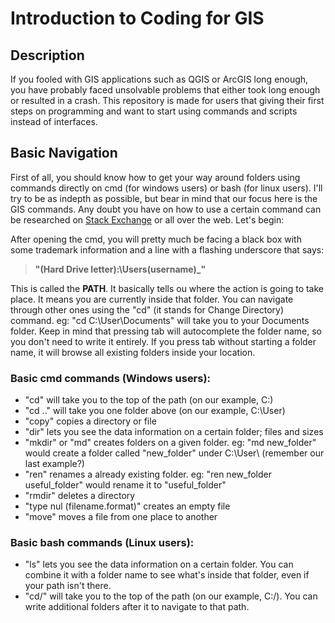 # Introduction to Coding for GIS

## Description

If you fooled with GIS applications such as QGIS or ArcGIS long enough, you have probably faced unsolvable problems that either took long enough or resulted in a crash. This repository is made for users that giving their first steps on programming and want to start using commands and scripts instead of interfaces. 

## Basic Navigation

First of all, you should know how to get your way around folders using commands directly on cmd (for windows users) or bash (for linux users). I'll try to be as indepth as possible, but bear in mind that our focus here is the GIS commands. Any doubt you have on how to use a certain command can be researched on [Stack Exchange](https://stackexchange.com/) or all over the web. Let's begin:

After opening the cmd, you will pretty much be facing a black box with some trademark information and a line with a flashing underscore that says:

> **"(Hard Drive letter):\Users\(username)_"**

This is called the **PATH**. It basically tells ou where the action is going to take place. It means you are currently inside that folder. You can navigate through other ones using the "cd" (it stands for Change Directory) command. eg: "cd C:\User\Documents" will take you to your Documents folder. Keep in mind that pressing tab will autocomplete the folder name, so you don't need to write it entirely. If you press tab without starting a folder name, it will browse all existing folders inside your location.

### Basic cmd commands (Windows users):


- "cd\" will take you to the top of the path (on our example, C:\)
- "cd .." will take you one folder above (on our example, C:\User\)
- "copy" copies a directory or file
- "dir" lets you see the data information on a certain folder; files and sizes
- "mkdir" or "md" creates folders on a given folder. eg: "md new_folder" would create a folder called "new_folder" under C:\User\ (remember our last example?)
- "ren" renames a already existing folder. eg: "ren new_folder useful_folder" would rename it to "useful_folder"
- "rmdir" deletes a directory
- "type nul (filename.format)" creates an empty file
- "move" moves a file from one place to another



### Basic bash commands (Linux users):


- "ls" lets you see the data information on a certain folder. You can combine it with a folder name to see what's inside that folder, even if your path isn't there.
- "cd/" will take you to the top of the path (on our example, C:/). You can write additional folders after it to navigate to that path.

